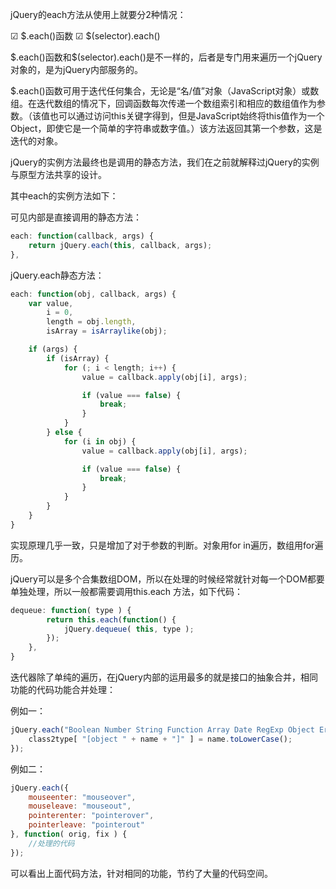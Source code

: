 jQuery的each方法从使用上就要分2种情况：

☑ $.each()函数
☑ $(selector).each()

\$.each()函数和\$(selector).each()是不一样的，后者是专门用来遍历一个jQuery对象的，是为jQuery内部服务的。

\$.each()函数可用于迭代任何集合，无论是“名/值”对象（JavaScript对象）或数组。在迭代数组的情况下，回调函数每次传递一个数组索引和相应的数组值作为参数。（该值也可以通过访问this关键字得到，但是JavaScript始终将this值作为一个Object，即使它是一个简单的字符串或数字值。）该方法返回其第一个参数，这是迭代的对象。

jQuery的实例方法最终也是调用的静态方法，我们在之前就解释过jQuery的实例与原型方法共享的设计。

其中each的实例方法如下：

可见内部是直接调用的静态方法：

```js
each: function(callback, args) {
    return jQuery.each(this, callback, args);
},
```

jQuery.each静态方法：

```js
each: function(obj, callback, args) {
    var value,
        i = 0,
        length = obj.length,
        isArray = isArraylike(obj);

    if (args) {
        if (isArray) {
            for (; i < length; i++) {
                value = callback.apply(obj[i], args);

                if (value === false) {
                    break;
                }
            }
        } else {
            for (i in obj) {
                value = callback.apply(obj[i], args);

                if (value === false) {
                    break;
                }
            }
        }
    }
}
```

实现原理几乎一致，只是增加了对于参数的判断。对象用for in遍历，数组用for遍历。

jQuery可以是多个合集数组DOM，所以在处理的时候经常就针对每一个DOM都要单独处理，所以一般都需要调用this.each 方法，如下代码：

```js
dequeue: function( type ) {
        return this.each(function() {
            jQuery.dequeue( this, type );
        });
    },
}
```

迭代器除了单纯的遍历，在jQuery内部的运用最多的就是接口的抽象合并，相同功能的代码功能合并处理：

例如一：

```js
jQuery.each("Boolean Number String Function Array Date RegExp Object Error".split(" "), function(i, name) {
    class2type[ "[object " + name + "]" ] = name.toLowerCase();
});
```

例如二：

```js
jQuery.each({
    mouseenter: "mouseover",
    mouseleave: "mouseout",
    pointerenter: "pointerover",
    pointerleave: "pointerout"
}, function( orig, fix ) {
    //处理的代码
});
```

可以看出上面代码方法，针对相同的功能，节约了大量的代码空间。